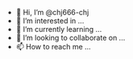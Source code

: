 - 👋 Hi, I’m @chj666-chj
- 👀 I’m interested in ...
- 🌱 I’m currently learning ...
- 💞️ I’m looking to collaborate on ...
- 📫 How to reach me ...

<!---
chj666-chj/chj666-chj is a ✨ special ✨ repository because its `README.md` (this file) appears on your GitHub profile.
You can click the Preview link to take a look at your changes.
--->
